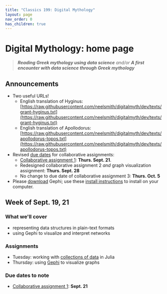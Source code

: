 ```yaml
---
title: "Classics 199: Digital Mythology"
layout: page
nav_order: 0
has_children: true
---
```



# Digital Mythology: home page

> ***Reading Greek mythology using data science*** *and/or* ***A first encounter with data science through Greek mythology***

## Announcements

- Two useful URLs!
  - English translation of Hyginus: [https://raw.githubusercontent.com/neelsmith/digitalmyth/dev/texts/grant-hyginus.txt](https://raw.githubusercontent.com/neelsmith/digitalmyth/dev/texts/grant-hyginus.txt)
   - English translation of Apollodorus: [https://raw.githubusercontent.com/neelsmith/digitalmyth/dev/texts/apollodorus-topos.txt](https://raw.githubusercontent.com/neelsmith/digitalmyth/dev/texts/apollodorus-topos.txt)
- Revised [due dates](./deadlines/) for collaborative assignments:
    - [Collaborative assignment 1](./assignments/nb1/): **Thurs. Sept. 21**.
    - Redesigned collaborative assignment 2 *and* graph visualization assignment: **Thurs. Sept. 28**
    - No change to due date of collaborative assignment 3: **Thurs. Oct. 5**
- Please [download](https://gephi.org/users/download/) Gephi; use these [install instructions](https://gephi.org/users/install/) to install on your computer.



## Week of Sept. 19, 21

### What we'll cover

- representing data structures in plain-text formats
- using Gephi to visualize and interpret networks

### Assignments

- Tuesday: working with [collections of data](./classes/textio/) in Julia
- Thursday: using [Gephi](./classes/gephi/) to visualize graphs


### Due dates to note

- [Collaborative assignment 1](./assignments/nb1/): **Sept. 21**
